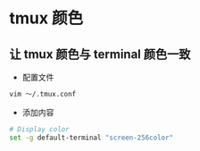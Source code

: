 # tmux 颜色

## 让 tmux 颜色与 terminal 颜色一致

* 配置文件

``` sh
vim ～/.tmux.conf
```

* 添加内容

``` sh
# Display color
set -g default-terminal "screen-256color"
```
